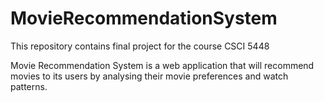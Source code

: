 # MovieRecommendationSystem
This repository contains final project for the course CSCI 5448   

Movie Recommendation System is a web application that will recommend movies to its users by analysing their movie preferences and watch patterns.
